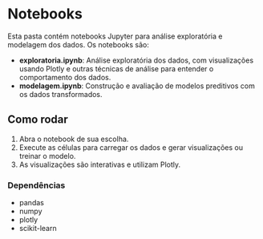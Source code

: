 # Notebooks

Esta pasta contém notebooks Jupyter para análise exploratória e modelagem dos dados. Os notebooks são:

- **exploratoria.ipynb**: Análise exploratória dos dados, com visualizações usando Plotly e outras técnicas de análise para entender o comportamento dos dados.
- **modelagem.ipynb**: Construção e avaliação de modelos preditivos com os dados transformados.

## Como rodar

1. Abra o notebook de sua escolha.
2. Execute as células para carregar os dados e gerar visualizações ou treinar o modelo.
3. As visualizações são interativas e utilizam Plotly.

### Dependências

- pandas
- numpy
- plotly
- scikit-learn
